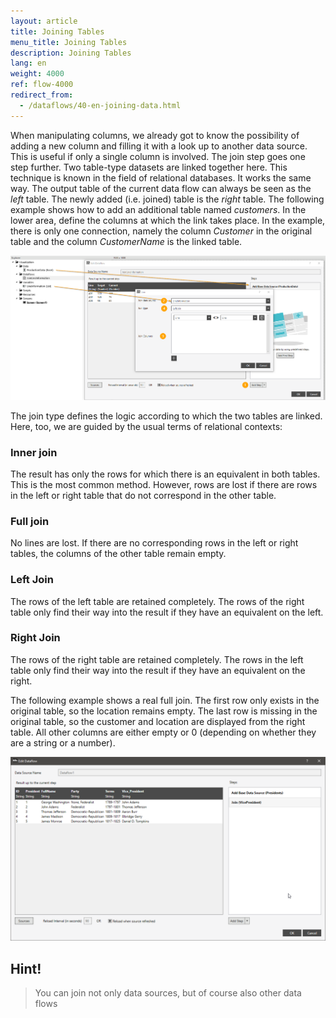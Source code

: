 ```yaml
---
layout: article
title: Joining Tables
menu_title: Joining Tables
description: Joining Tables
lang: en
weight: 4000
ref: flow-4000
redirect_from:
  - /dataflows/40-en-joining-data.html
---
```

When manipulating columns, we already got to know the possibility of adding a new column and filling it with a look up to another data source. This is useful if only a single column is involved. The join step goes one step further. Two table-type datasets are linked together here. This technique is known in the field of relational databases. It works the same way.
The output table of the current data flow can always be seen as the *left* table. The newly added (i.e. joined) table is the *right* table.
The following example shows how to add an additional table named *customers*. In the lower area, define the columns at which the link takes place. In the example, there is only one connection, namely the column *Customer* in the original table and the column *CustomerName* is the linked table.

![Join Data](/assets/images/dataflows/dataflows-join01.png)

The join type defines the logic according to which the two tables are linked. Here, too, we are guided by the usual terms of relational contexts:

### Inner join

The result has only the rows for which there is an equivalent in both tables. This is the most common method. However, rows are lost if there are rows in the left or right table that do not correspond in the other table.

### Full join

No lines are lost. If there are no corresponding rows in the left or right tables, the columns of the other table remain empty.

### Left Join

The rows of the left table are retained completely. The rows of the right table only find their way into the result if they have an equivalent on the left.

### Right Join

The rows of the right table are retained completely. The rows in the left table only find their way into the result if they have an equivalent on the right.


The following example shows a real full join. The first row only exists in the original table, so the location remains empty. The last row is missing in the original table, so the customer and location are displayed from the right table. All other columns are either empty or 0 (depending on whether they are a string or a number).

![Join Data](/assets/images/dataflows/dataflows-join02.png)

## Hint!
>
> You can join not only data sources, but of course also other data flows
